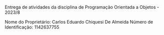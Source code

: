 Entrega de atividades da disciplina de Programação Orientada a Objetos - 2023/8

Nome do Proprietário: Carlos Eduardo Chiquesi De Almeida 
Número de Identificação: 1142637755
